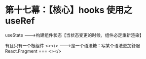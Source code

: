 # 第十七幕：【核心】hooks 使用之 useRef

useState --->构建组件状态【当状态变更的时候，组件必定重新渲染】

有且只有一个根组件 <></> --->是一个语法糖：写某个语法更加舒服
React.Fragment <Fragment><Fragment> === <></>
